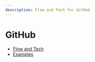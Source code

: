 ```yaml
---
description: Flow and Tech for GitHub
---
```


# GitHub

* [Flow and Tech](github-flow-and-tech.md)
* [Examples](github-examples.md)
